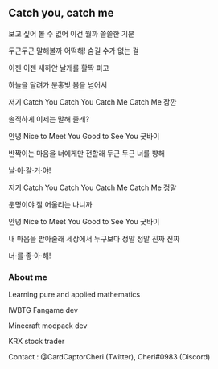 ## Catch you, catch me

보고 싶어 볼 수 없어 이건 뭘까 쓸쓸한 기분

두근두근 말해볼까 어떡해! 숨길 수가 없는 걸

이젠 이젠 새하얀 날개를 활짝 펴고

하늘을 달려가 분홍빛 봄을 넘어서

저기 Catch You Catch You Catch Me Catch Me 잠깐

솔직하게 이제는 말해 줄래?

안녕 Nice to Meet You Good to See You 굿바이

반짝이는 마음을 너에게만 전할래 두근 두근 너를 향해

날·아·갈·거·야!

저기 Catch You Catch You Catch Me Catch Me 정말

운명이야 잘 어울리는 나니까

안녕 Nice to Meet You Good to See You 굿바이

내 마음을 받아줄래 세상에서 누구보다 정말 정말 진짜 진짜

너·를·좋·아·해!

### About me

Learning pure and applied mathematics

IWBTG Fangame dev

Minecraft modpack dev

KRX stock trader

Contact : @CardCaptorCheri (Twitter), Cheri#0983 (Discord)
